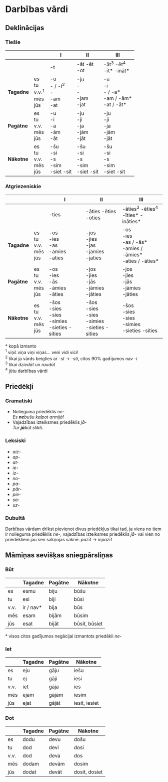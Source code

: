 Darbības vārdi
==============

Deklinācijas
------------

### Tiešie

|             |                                            | I                                           | II                                     | III                                                |
| ---         | ---                                        | ---                                         | ---                                    | ---                                                |
|             |                                            | -t                                          | -āt -ēt<br>-ot                         | -āt<sup>3</sup> -ēt<sup>4</sup><br>-īt\* -ināt\*   |
| **Tagadne** | es<br>tu<br>v.v.<sup>1</sup><br>mēs<br>jūs | -u<br>- / -i<sup>2</sup><br>-<br>-am<br>-at | -ju<br>-<br>-<br>-jam<br>-jat          | -u<br>-i<br>- / -a\*<br>-am / -ām\*<br>-at / -āt\* |
| **Pagātne** | es<br>tu<br>v.v.<br>mēs<br>jūs             | -u<br>-i<br>-a<br>-ām<br>-āt                | -ju<br>-ji<br>-ja<br>-jām<br>-jāt      | -ju<br>-ji<br>-ja<br>-jām<br>-jāt                  |
| **Nākotne** | es<br>tu<br>v.v.<br>mēs<br>jūs             | -šu<br>-si<br>-s<br>-sim<br>-siet -sit      | -šu<br>-si<br>-s<br>-sim<br>-siet -sit | -šu<br>-si<br>-s<br>-sim<br>-siet -sit             |

### Atgriezeniskie

|             |                                | I                                                     | II                                                    | III                                                                  |
| ---         | ---                            | ---                                                   | ---                                                   | ---                                                                  |
|             |                                | -ties                                                 | -āties -ēties<br>-oties                               | -āties<sup>3</sup> -ēties<sup>4</sup><br>-īties\* -ināties\*         |
| **Tagadne** | es<br>tu<br>v.v.<br>mēs<br>jūs | -os<br>-ies<br>-as<br>-amies<br>-aties                | -jos<br>-jies<br>-jas<br>-jamies<br>-jaties           | -os<br>-ies<br>-as / -ās\*<br>-amies / -āmies\*<br>-aties / -āties\* |
| **Pagātne** | es<br>tu<br>v.v.<br>mēs<br>jūs | -os<br>-ies<br>-ās<br>-āmies<br>-āties                | -jos<br>-jies<br>-jās<br>-jāmies<br>-jāties           | -jos<br>-jies<br>-jās<br>-jāmies<br>-jāties                          |
| **Nākotne** | es<br>tu<br>v.v.<br>mēs<br>jūs | -šos<br>-sies<br>-sies<br>-simies<br>-sieties -sities | -šos<br>-sies<br>-sies<br>-simies<br>-sieties -sities | -šos<br>-sies<br>-sies<br>-simies<br>-sieties -sities                |

\* kopā izmanto  
<sup>1</sup> viņš viņa viņi viņas... veni vidi vici!  
<sup>2</sup> tikai ja vārds beigties ar *-st* → *-sti*,
citos 90% gadījumos nav *-i*  
<sup>3</sup> tikai *dziedāt* un *raudāt*  
<sup>4</sup> jūtu darbības vārdi

Priedēkļi
---------

### Gramatiski

- Nolieguma priedēklis *ne-*  
  *Es **ne**bušu kalpot armijā!*
- Vajadzības izteiksmes priedēklis *jā-*  
  *Tur **jā**būt slikti.*

### Leksiski

- *aiz-*
- *ap-*
- *at-*
- *ie-*
- *iz-*
- *no-*
- *pa-*
- *pār-*
- *pie-*
- *sa-*
- *uz-*

### Dubultā

Darbības vārdam drīkst pievienot divus priedēkļus tikai tad, ja viens no tiem
ir nolieguma priedēklis *ne-*, vajadzības izteiksmes priedēklis *jā-* vai
vien no priedēkliem jau sen sakņojas saknē: *pazīt* → *iepazīt*

Māmiņas sevišķas sniegpārsliņas
-------------------------------

### Būt

|      | Tagadne    | Pagātne | Nākotne       |
| ---  | ---        | ---     | ---           |
| es   | esmu       | biju    | būšu          |
| tu   | esi        | biji    | būsi          |
| v.v. | ir / nav\* | bija    | būs           |
| mēs  | esam       | bijām   | būsim         |
| jūs  | esat       | bijāt   | būsit, būsiet |

\* visos citos gadījumos negācijai izmantots priedēkli *ne-*

### Iet

|      | Tagadne | Pagātne | Nākotne       |
| ---  | ---     | ---     | ---           |
| es   | eju     | gāju    | iešu          |
| tu   | ej      | gāji    | iesi          |
| v.v. | iet     | gāja    | ies           |
| mēs  | ejam    | gājām   | iesim         |
| jūs  | ejat    | gājāt   | iesit, iesiet |

### Dot

|      | Tagadne | Pagātne | Nākotne       |
| ---  | ---     | ---     | ---           |
| es   | dodu    | devu    | došu          |
| tu   | dod     | devi    | dosi          |
| v.v. | dod     | deva    | dos           |
| mēs  | dodam   | devām   | dosim         |
| jūs  | dodat   | devāt   | dosit, dosiet |
